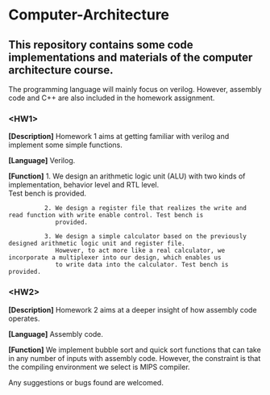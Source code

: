 # Computer-Architecture
## This repository contains some code implementations and materials of the computer architecture course.

The programming language will mainly focus on verilog. However, assembly code and C++ are also included in the homework assignment.

### **\<HW1\>**

**[Description]** Homework 1 aims at getting familiar with verilog and implement some simple functions.

**[Language]**    Verilog.

**[Function]**    1. We design an arithmetic logic unit (ALU) with two kinds of implementation, behavior level and RTL level.  
                     Test bench is provided.

              2. We design a register file that realizes the write and read function with write enable control. Test bench is 
                 provided.
              
              3. We design a simple calculator based on the previously designed arithmetic logic unit and register file. 
                 However, to act more like a real calculator, we incorporate a multiplexer into our design, which enables us 
                 to write data into the calculator. Test bench is provided.



### **\<HW2\>**

**[Description]** Homework 2 aims at a deeper insight of how assembly code operates.

**[Language]**    Assembly code.

**[Function]**    We implement bubble sort and quick sort functions that can take in any number of inputs with assembly code. 
              However, the constraint is that the compiling environment we select is MIPS compiler. 


Any suggestions or bugs found are welcomed.
